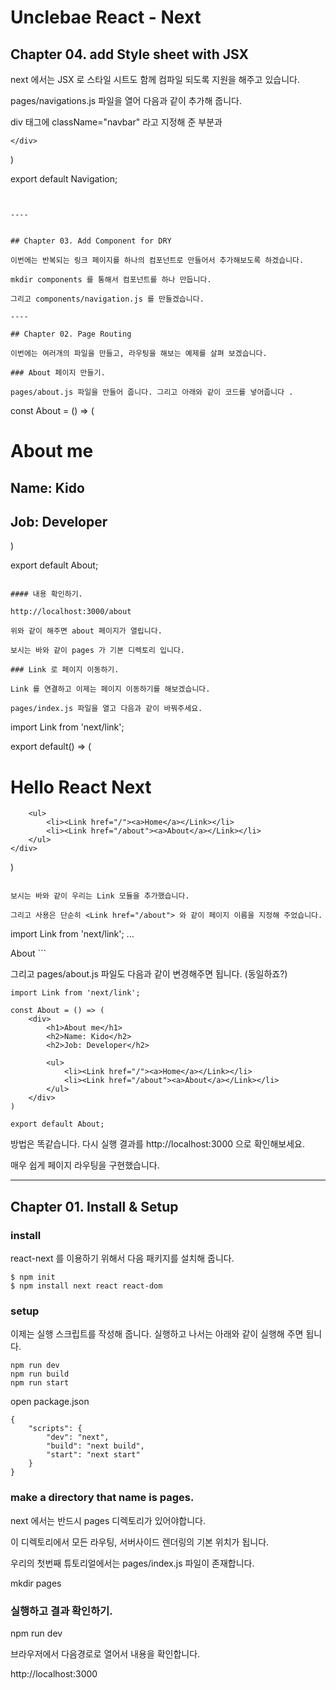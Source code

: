 # Unclebae React - Next

## Chapter 04. add Style sheet with JSX

next 에서는 JSX 로 스타일 시트도 함께 컴파일 되도록 지원을 해주고 있습니다. 

pages/navigations.js 파일을 열어 다음과 같이 추가해 줍니다. 

div 태그에 className="navbar" 라고 지정해 준 부분과 

<style jsx> 로 된 부분을 주의깊게 살펴보세요. 

```
import Link from 'next/link';

const Navigation = () => (
    <div className="navbar">
        <ul>
            <li><Link href="/"><a>Home</a></Link></li>
            <li><Link href="/about"><a>About</a></Link></li>
        </ul>

        <style jsx>{'  // 이부분은 따옴표가 아니라. 멀티라인 표시를 위한 역 따옴표임
            div.navbar {
                background-color: #f7cba3;
                margin: 10 0;
                padding: 1px;
            }

            ul {
                list-style: none;
                display: flex;
            }

            ul li {
                font-size: 20px;
                margin-right: 20px;
            }

            ul li a {
                text-decoration: none;
                padding: 10px;
                border-radius: 5px;
            }

            ul li a:hover {
                background-color:#f2c43a;
            }
        '  // 이부분은 따옴표가 아니라. 멀티라인 표시를 위한 역 따옴표임
        }</style>
    </div>
)

export default Navigation;
```


----


## Chapter 03. Add Component for DRY

이번에는 반복되는 링크 페이지를 하나의 컴포넌트로 만들어서 추가해보도록 하겠습니다. 

mkdir components 를 통해서 컴포넌트를 하나 만듭니다. 

그리고 components/navigation.js 를 만들겠습니다. 

----

## Chapter 02. Page Routing

이번에는 여러개의 파일을 만들고, 라우팅을 해보는 예제를 살펴 보겠습니다. 

### About 페이지 만들기. 

pages/about.js 파일을 만들어 줍니다. 그리고 아래와 같이 코드를 넣어줍니다 .

```
const About = () => (
    <div>
        <h1>About me</h1>
        <h2>Name: Kido</h2>
        <h2>Job: Developer</h2>
    </div>
)

export default About;
```

#### 내용 확인하기. 

http://localhost:3000/about 

위와 같이 해주면 about 페이지가 열립니다. 

보시는 바와 같이 pages 가 기본 디렉토리 입니다. 

### Link 로 페이지 이동하기. 

Link 를 연결하고 이제는 페이지 이동하기를 해보겠습니다. 

pages/index.js 파일을 열고 다음과 같이 바꿔주세요. 

```
import Link from 'next/link';

export default() => (
    <div>
        <h1>Hello React Next</h1>

        <ul>
            <li><Link href="/"><a>Home</a></Link></li>
            <li><Link href="/about"><a>About</a></Link></li>
        </ul>
    </div>

)
```

보시는 바와 같이 우리는 Link 모듈을 추가했습니다. 

그리고 사용은 단순히 <Link href="/about"> 와 같이 페이지 이름을 지정해 주었습니다. 

```
import Link from 'next/link';
...
<Link href="/about"><a>About</a></Link>
```

그리고 pages/about.js 파일도 다음과 같이 변경해주면 됩니다. (동일하죠?)

```
import Link from 'next/link';

const About = () => (
    <div>
        <h1>About me</h1>
        <h2>Name: Kido</h2>
        <h2>Job: Developer</h2>

        <ul>
            <li><Link href="/"><a>Home</a></Link></li>
            <li><Link href="/about"><a>About</a></Link></li>
        </ul>
    </div>
)

export default About;
```

방법은 똑같습니다. 다시 실행 결과를 http://localhost:3000 으로 확인해보세요. 

매우 쉽게 페이지 라우팅을 구현했습니다. 


----

## Chapter 01. Install & Setup

### install

react-next 를 이용하기 위해서 다음 패키지를 설치해 줍니다. 

```
$ npm init
$ npm install next react react-dom
```

### setup

이제는 실행 스크립트를 작성해 줍니다. 실행하고 나서는 아래와 같이 실행해 주면 됩니다. 

```
npm run dev
npm run build
npm run start
```

open package.json

```
{
    "scripts": {
        "dev": "next",
        "build": "next build",
        "start": "next start"
    }
}
```

### make a directory that name is pages.

next 에서는 반드시 pages 디렉토리가 있어야합니다. 

이 디렉토리에서 모든 라우팅, 서버사이드 렌더링의 기본 위치가 됩니다. 

우리의 첫번째 튜토리얼에서는 pages/index.js 파일이 존재합니다. 

mkdir pages

### 실행하고 결과 확인하기. 

npm run dev

브라우저에서 다음경로로 열어서 내용을 확인합니다. 

http://localhost:3000 